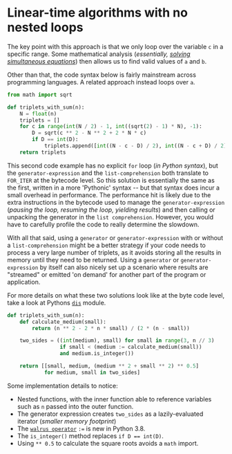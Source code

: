 # Linear-time algorithms with no nested loops


The key point with this approach is that we only loop over the variable `c` in a specific range.
Some mathematical analysis (_essentially, [solving simultaneous equations][simultaneous-equasions]_) then allows us to find valid values of `a` and `b`.

Other than that, the code syntax below is fairly mainstream across programming languages.
A related approach instead loops over `a`.

```python
from math import sqrt

def triplets_with_sum(n):
    N = float(n)
    triplets = []
    for c in range(int(N / 2) - 1, int((sqrt(2) - 1) * N), -1):
        D = sqrt(c ** 2 - N ** 2 + 2 * N * c)
        if D == int(D):
            triplets.append([int((N - c - D) / 2), int((N - c + D) / 2), c])
    return triplets
```


This second code example has no explicit `for` loop (_in Python syntax_), but the `generator-expression` and the `list-comprehension` both translate to `FOR_ITER` at the bytecode level.
  So this solution is essentially the same as the first, written in a more 'Pythonic' syntax -- but that syntax does incur a small overhead in performance.
  The performance hit is likely due to the extra instructions in the bytecode used to manage the `generator-expression` (_pausing the loop, resuming the loop, yielding results_) and then calling or unpacking the generator in the `list comprehension`.
  However, you would have to carefully profile the code to really determine the slowdown.

  With all that said, using a `generator` or `generator-expression` with or without a `list-comprehension` might be a better strategy if your code needs to process a very large number of triplets, as it avoids storing all the results in memory until they need to be returned.
  Using a `generator` or `generator-expression` by itself can also nicely set up a scenario where results are "streamed" or emitted 'on demand' for another part of the program or application.

  For more details on what these two solutions look like at the byte code level, take a look at Pythons [`dis`][dis] module.


```python
def triplets_with_sum(n):
    def calculate_medium(small):
        return (n ** 2 - 2 * n * small) / (2 * (n - small))

    two_sides = ((int(medium), small) for small in range(3, n // 3)
                 if small < (medium := calculate_medium(small))
                 and medium.is_integer())

    return [[small, medium, (medium ** 2 + small ** 2) ** 0.5]
            for medium, small in two_sides]
```


Some implementation details to notice:
- Nested functions, with the inner function able to reference variables such as `n` passed into the outer function.
- The generator expression creates `two_sides` as a lazily-evaluated iterator (_smaller memory footprint_)
- The [`walrus operator`][walrus-operator] `:=` is new in Python 3.8.
- The `is_integer()` method replaces `if D == int(D)`.
- Using `** 0.5` to calculate the square roots avoids a `math` import.


[dis]: https://docs.python.org/3/library/dis.html
[simultaneous-equasions]: https://thirdspacelearning.com/gcse-maths/algebra/simultaneous-equations/
[walrus-operator]: https://mathspp.com/blog/pydonts/assignment-expressions-and-the-walrus-operator
